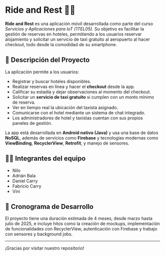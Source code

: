 # Ride and Rest 🚖🏨

**Ride and Rest** es una aplicación móvil desarrollada como parte del curso *Servicios y Aplicaciones para IoT (1TEL05)*. Su objetivo es facilitar la gestión de reservas en hoteles, permitiendo a los usuarios reservar alojamiento y solicitar un servicio de taxi gratuito al aeropuerto al hacer checkout, todo desde la comodidad de su smartphone.

## 🎯 Descripción del Proyecto

La aplicación permite a los usuarios:

- Registrar y buscar hoteles disponibles.
- Realizar reservas en línea y hacer el **checkout** desde la app.
- Calificar su estadía y dejar observaciones al momento del checkout.
- Solicitar un **servicio de taxi gratuito** si cumplen con un monto mínimo de reserva.
- Ver en tiempo real la ubicación del taxista asignado.
- Comunicarse con el hotel mediante un sistema de chat integrado.
- Los administradores de hotel y taxistas cuentan con sus propios paneles de gestión.

La app está desarrollada en **Android nativo (Java)** y usa una base de datos **NoSQL**, además de servicios como **Firebase** y tecnologías modernas como **ViewBinding**, **RecyclerView**, **Retrofit**, y manejo de sensores.

## 👨‍💻 Integrantes del equipo

- Nilo  
- Adrián Bala  
- Daniel Carry  
- Fabricio Carry  
- Vini

## 📅 Cronograma de Desarrollo

El proyecto tiene una duración estimada de 4 meses, desde marzo hasta julio de 2025, e incluye hitos como la creación de mockups, implementación de funcionalidades con RecyclerView, autenticación con Firebase y trabajo con sensores y background jobs.

---

¡Gracias por visitar nuestro repositorio!
